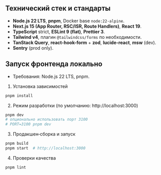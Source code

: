

## Технический стек и стандарты
- **Node.js 22 LTS**, **pnpm**, Docker base `node:22-alpine`.
- **Next.js 15 (App Router, RSC/ISR, Route Handlers)**, **React 19**.
- **TypeScript** strict, **ESLint 9 (flat)**, **Prettier 3**.
- **Tailwind v4**, плагин `@tailwindcss/forms` по необходимости.
- **TanStack Query**, **react-hook-form** + **zod**, **lucide-react**, **msw** (dev).
- **Sentry** (prod only).

## Запуск фронтенда локально
- Требования: Node.js 22 LTS, pnpm.

1) Установка зависимостей

```bash
pnpm install
```

2) Режим разработки (по умолчанию: http://localhost:3000)

```bash
pnpm dev
# опционально использовать порт 3100
# PORT=3100 pnpm dev
```

3) Продакшен‑сборка и запуск

```bash
pnpm build
pnpm start  # http://localhost:3000
```

4) Проверки качества

```bash
pnpm lint
```